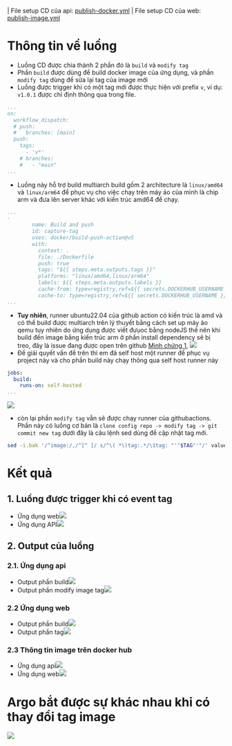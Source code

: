 | File setup CD của api: [publish-docker.yml](https://github.com/do-vdt-2024/vdt-backend/blob/main/.github/workflows/publish-docker.yml)
| File setup CD của web: [publish-image.yml](https://github.com/do-vdt-2024/vdt-frontend/blob/main/.github/workflows/publish-image.yml)

# Thông tin về luồng
- Luồng CD được chia thành 2 phần đó là `build` và `modify tag`
- Phần `build` được dùng để build docker image của ứng dụng, và phần `modify tag` dùng để sửa lại tag của image mới
- Luồng được trigger khi có một tag mới được thực hiện với prefix `v`, ví dụ: `v1.0.1` được chỉ định thông qua trong file.
``` yaml
...
on:
  workflow_dispatch:
  # push:
  #   branches: [main]
  push:
    tags:
      - 'v*'
    # branches:
    #   - "main"
...
```
- Luồng này hỗ trợ build multiarch build gồm 2 architecture là `linux/amd64` và `linux/arm64` để phục vụ cho việc chạy trên máy ảo của mình là chip arm và đưa lên server khác với kiến trúc amd64 để chạy.
```yaml
...
- 
        name: Build and push
        id: capture-tag
        uses: docker/build-push-action@v5
        with:
          context: .
          file: ./Dockerfile
          push: true
          tags: "${{ steps.meta.outputs.tags }}"
          platforms: "linux/amd64,linux/arm64"
          labels: ${{ steps.meta.outputs.labels }}
          cache-from: type=registry,ref=${{ secrets.DOCKERHUB_USERNAME }}/backend-cache:latest
          cache-to: type=registry,ref=${{ secrets.DOCKERHUB_USERNAME }}/backend-cache:latest,mode=max
...
```
- **Tuy nhiên**, runner ubuntu22.04 của github action có kiến trúc là amd và có thể build được multiarch trên lý thuyết bằng cách set up máy ảo qemu tuy nhiên do ứng dụng được viết đưụoc bằng nodeJS thế nên khi build đến image bằng kiến trúc arm ở phần install dependency sẽ bị treo, đây là issue đang được open trên github [Minh chứng 1](https://github.com/nodejs/docker-node/issues/1946), ![](attachs/Pasted%20image%2020240611152940.png)
- Để giải quyết vấn đề trên thì em đã self host một runner để phục vụ project này và cho phần build này chạy thông qua self host runner này
```yaml
jobs:
  build:
    runs-on: self-hosted
...
```
![](attachs/Pasted%20image%2020240611182113.png)
- còn lại phần `modify tag` vẫn sẽ được chạy runner của githubactions. Phần này có luồng cơ bản là `clone config repo -> modify tag -> git commit new tag` dưới đây là câu lệnh sed dùng để cập nhật tag mới.
```bash
sed -i.bak '/^image:/,/^[^ ]/ s/^\( *\)tag:.*/\1tag: "'"$TAG"'"/' values.yaml
```

# Kết quả
## 1. Luồng được trigger khi có event tag
- Ứng dụng web![](attachs/Pasted%20image%2020240611154535.png)
- Ứng dụng API![](attachs/Pasted%20image%2020240611154637.png)
## 2. Output của luồng
### 2.1. Ứng dụng api
- Output phần build![](attachs/Pasted%20image%2020240611154755.png)
- Output phần modify image tag![](attachs/Pasted%20image%2020240611154904.png)
### 2.2 Ứng dụng web
- Output phần build![](attachs/Pasted%20image%2020240611154944.png)
- Output phần tag![](attachs/Pasted%20image%2020240611155019.png)
### 2.3 Thông tin image trên docker hub
- Ứng dụng api![](attachs/Pasted%20image%2020240611155150.png)
- Ứng dụng web![](attachs/Pasted%20image%2020240611155247.png)
# Argo bắt được sự khác nhau khi có thay đổi tag image
![](attachs/Pasted%20image%2020240611182018.png)